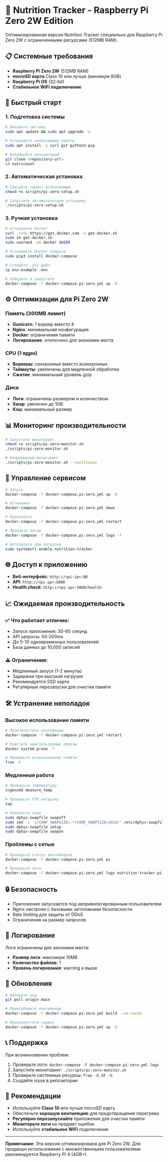 # 🥗 Nutrition Tracker - Raspberry Pi Zero 2W Edition

Оптимизированная версия Nutrition Tracker специально для Raspberry Pi Zero 2W с ограниченными ресурсами (512MB RAM).

## 📋 Системные требования

- **Raspberry Pi Zero 2W** (512MB RAM)
- **microSD карта** Class 10 или лучше (минимум 8GB)
- **Raspberry Pi OS** (32-bit)
- **Стабильное WiFi подключение**

## 🚀 Быстрый старт

### 1. Подготовка системы

```bash
# Обновите систему
sudo apt update && sudo apt upgrade -y

# Установите необходимые пакеты
sudo apt install -y curl git python3-pip

# Клонируйте репозиторий
git clone <repository-url>
cd nutricount
```

### 2. Автоматическая установка

```bash
# Сделайте скрипт исполняемым
chmod +x scripts/pi-zero-setup.sh

# Запустите автоматическую установку
./scripts/pi-zero-setup.sh
```

### 3. Ручная установка

```bash
# Установите Docker
curl -fsSL https://get.docker.com -o get-docker.sh
sudo sh get-docker.sh
sudo usermod -aG docker $USER

# Установите Docker Compose
sudo pip3 install docker-compose

# Создайте .env файл
cp env.example .env

# Соберите и запустите
docker-compose -f docker-compose.pi-zero.yml up -d
```

## ⚙️ Оптимизации для Pi Zero 2W

### Память (300MB лимит)
- **Gunicorn**: 1 воркер вместо 4
- **Nginx**: минимальная конфигурация
- **Docker**: ограничения памяти
- **Логирование**: отключено для экономии места

### CPU (1 ядро)
- **Воркеры**: синхронные вместо асинхронных
- **Таймауты**: увеличены для медленной обработки
- **Сжатие**: минимальный уровень gzip

### Диск
- **Логи**: ограничены размером и количеством
- **Swap**: увеличен до 1GB
- **Кэш**: минимальный размер

## 📊 Мониторинг производительности

```bash
# Запустите мониторинг
chmod +x scripts/pi-zero-monitor.sh
./scripts/pi-zero-monitor.sh

# Непрерывный мониторинг
./scripts/pi-zero-monitor.sh --continuous
```

## 🔧 Управление сервисом

```bash
# Запуск
docker-compose -f docker-compose.pi-zero.yml up -d

# Остановка
docker-compose -f docker-compose.pi-zero.yml down

# Перезапуск
docker-compose -f docker-compose.pi-zero.yml restart

# Просмотр логов
docker-compose -f docker-compose.pi-zero.yml logs -f

# Автозапуск при загрузке
sudo systemctl enable nutrition-tracker
```

## 🌐 Доступ к приложению

- **Веб-интерфейс**: `http://<pi-ip>:80`
- **API**: `http://<pi-ip>:5000`
- **Health check**: `http://<pi-ip>:5000/health`

## 📈 Ожидаемая производительность

### ✅ Что работает отлично:
- Запуск приложения: 30-60 секунд
- API запросы: 50-200ms
- До 5-10 одновременных пользователей
- База данных до 10,000 записей

### ⚠️ Ограничения:
- Медленный запуск (1-2 минуты)
- Задержки при высокой нагрузке
- Рекомендуется SSD карта
- Регулярные перезапуски для очистки памяти

## 🛠️ Устранение неполадок

### Высокое использование памяти
```bash
# Перезапустите контейнеры
docker-compose -f docker-compose.pi-zero.yml restart

# Очистите неиспользуемые образы
docker system prune -f

# Проверьте использование памяти
free -h
```

### Медленная работа
```bash
# Проверьте температуру
vcgencmd measure_temp

# Проверьте CPU нагрузку
top

# Увеличьте swap
sudo dphys-swapfile swapoff
sudo sed -i 's/CONF_SWAPSIZE=.*/CONF_SWAPSIZE=1024/' /etc/dphys-swapfile
sudo dphys-swapfile setup
sudo dphys-swapfile swapon
```

### Проблемы с сетью
```bash
# Проверьте статус контейнеров
docker-compose -f docker-compose.pi-zero.yml ps

# Проверьте логи
docker-compose -f docker-compose.pi-zero.yml logs nutrition-tracker-pi
```

## 🔒 Безопасность

- Приложение запускается под непривилегированным пользователем
- Nginx настроен с базовыми заголовками безопасности
- Rate limiting для защиты от DDoS
- Ограничения на размер запросов

## 📝 Логирование

Логи ограничены для экономии места:
- **Размер лога**: максимум 10MB
- **Количество файлов**: 1
- **Уровень логирования**: warning и выше

## 🔄 Обновления

```bash
# Обновите код
git pull origin main

# Пересоберите контейнеры
docker-compose -f docker-compose.pi-zero.yml build --no-cache

# Перезапустите сервис
docker-compose -f docker-compose.pi-zero.yml up -d
```

## 📞 Поддержка

При возникновении проблем:
1. Проверьте логи: `docker-compose -f docker-compose.pi-zero.yml logs`
2. Запустите мониторинг: `./scripts/pi-zero-monitor.sh`
3. Проверьте системные ресурсы: `free -h`, `df -h`
4. Создайте issue в репозитории

## 🎯 Рекомендации

- Используйте **Class 10** или лучше microSD карту
- Обеспечьте **хорошую вентиляцию** для предотвращения перегрева
- **Регулярно перезапускайте** приложение для очистки памяти
- **Мониторьте логи** на предмет ошибок
- Используйте **стабильное WiFi** подключение

---

**Примечание**: Эта версия оптимизирована для Pi Zero 2W. Для продакшн использования с множественными пользователями рекомендуется Raspberry Pi 4 (4GB+).
